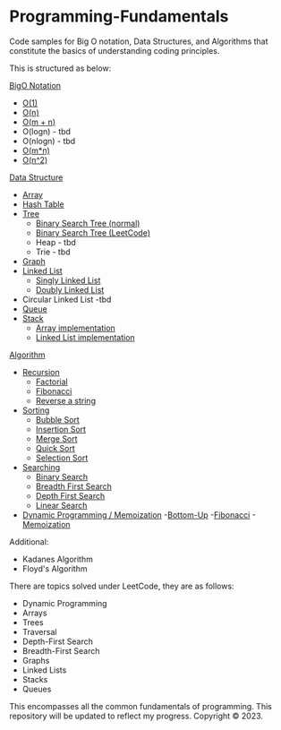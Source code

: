 # Programming-Fundamentals
Code samples for Big O notation, Data Structures, and Algorithms that constitute the basics of understanding coding principles.

This is structured as below:

[BigO Notation](https://github.com/faisalkhan91/Programming-Fundamentals/tree/main/Big%20O%20Notation)
- [O(1)](https://github.com/faisalkhan91/Programming-Fundamentals/blob/main/Big%20O%20Notation/O(1).py)
- [O(n)](https://github.com/faisalkhan91/Programming-Fundamentals/blob/main/Big%20O%20Notation/O(n).py)
- [O(m + n)](https://github.com/faisalkhan91/Programming-Fundamentals/blob/main/Big%20O%20Notation/O(m%2Bn).py)
- O(logn) - tbd
- O(nlogn) - tbd
- [O(m*n)](https://github.com/faisalkhan91/Programming-Fundamentals/blob/main/Big%20O%20Notation/O(mxn).py)
- [O(n^2)](https://github.com/faisalkhan91/Programming-Fundamentals/blob/main/Big%20O%20Notation/O(n%5E2).py)

[Data Structure](https://github.com/faisalkhan91/Programming-Fundamentals/tree/main/Data%20Structures)
- [Array](https://github.com/faisalkhan91/Programming-Fundamentals/tree/main/Data%20Structures/Array)
- [Hash Table](https://github.com/faisalkhan91/Programming-Fundamentals/tree/main/Data%20Structures/Hash%20Table)
- [Tree](https://github.com/faisalkhan91/Programming-Fundamentals/tree/main/Data%20Structures/Tree)
  - [Binary Search Tree (normal)](https://github.com/faisalkhan91/Programming-Fundamentals/tree/main/Data%20Structures/Tree/Binary%20Tree/Binary%20Search%20Tree)
  - [Binary Search Tree (LeetCode)](https://github.com/faisalkhan91/Programming-Fundamentals/tree/main/Data%20Structures/Tree/LeetCode/Binary%20Search%20Tree)
  - Heap - tbd
  - Trie - tbd
- [Graph](https://github.com/faisalkhan91/Programming-Fundamentals/tree/main/Data%20Structures/Graph)
- [Linked List](https://github.com/faisalkhan91/Programming-Fundamentals/tree/main/Data%20Structures/Linked%20List)
  - [Singly Linked List](https://github.com/faisalkhan91/Programming-Fundamentals/tree/main/Data%20Structures/Linked%20List/Singly%20Linked%20List)
  - [Doubly Linked List](https://github.com/faisalkhan91/Programming-Fundamentals/tree/main/Data%20Structures/Linked%20List/Doubly%20Linked%20List)
 - Circular Linked List -tbd
- [Queue](https://github.com/faisalkhan91/Programming-Fundamentals/tree/main/Data%20Structures/Queue)
- [Stack](https://github.com/faisalkhan91/Programming-Fundamentals/tree/main/Data%20Structures/Stack)
  - [Array implementation](https://github.com/faisalkhan91/Programming-Fundamentals/tree/main/Data%20Structures/Stack/Array%20Implementation)
  - [Linked List implementation](https://github.com/faisalkhan91/Programming-Fundamentals/tree/main/Data%20Structures/Stack/Linked%20List%20Implementation)

[Algorithm](https://github.com/faisalkhan91/Programming-Fundamentals/tree/main/Algorithms)
- [Recursion](https://github.com/faisalkhan91/Programming-Fundamentals/tree/main/Algorithms/Recursion)
  - [Factorial](https://github.com/faisalkhan91/Programming-Fundamentals/blob/main/Algorithms/Recursion/Factorial.py)
  - [Fibonacci](https://github.com/faisalkhan91/Programming-Fundamentals/blob/main/Algorithms/Recursion/Fibonacci.py)
  - [Reverse a string](https://github.com/faisalkhan91/Programming-Fundamentals/blob/main/Algorithms/Recursion/Reverse_a_string.py)
- [Sorting](https://github.com/faisalkhan91/Programming-Fundamentals/tree/main/Algorithms/Sorting)
  - [Bubble Sort](https://github.com/faisalkhan91/Programming-Fundamentals/blob/main/Algorithms/Sorting/Bubble%20Sort.py)
  - [Insertion Sort](https://github.com/faisalkhan91/Programming-Fundamentals/blob/main/Algorithms/Sorting/Insertion%20Sort.py)
  - [Merge Sort](https://github.com/faisalkhan91/Programming-Fundamentals/blob/main/Algorithms/Sorting/Merge%20Sort.py)
  - [Quick Sort](https://github.com/faisalkhan91/Programming-Fundamentals/blob/main/Algorithms/Sorting/Quick%20Sort.py)
  - [Selection Sort](https://github.com/faisalkhan91/Programming-Fundamentals/blob/main/Algorithms/Sorting/Selection%20Sort.py)
- [Searching](https://github.com/faisalkhan91/Programming-Fundamentals/tree/main/Algorithms/Searching)
  - [Binary Search](https://github.com/faisalkhan91/Programming-Fundamentals/blob/main/Algorithms/Searching/Binary%20Search.py)
  - [Breadth First Search](https://github.com/faisalkhan91/Programming-Fundamentals/blob/main/Algorithms/Searching/Breadth%20First%20Search.py)
  - [Depth First Search](https://github.com/faisalkhan91/Programming-Fundamentals/blob/main/Algorithms/Searching/Depth%20First%20Search.py)
  - [Linear Search](https://github.com/faisalkhan91/Programming-Fundamentals/blob/main/Algorithms/Searching/Linear%20Search.py)
- [Dynamic Programming / Memoization](https://github.com/faisalkhan91/Programming-Fundamentals/tree/main/Algorithms/Dynamic%20Programming)
  -[Bottom-Up](https://github.com/faisalkhan91/Programming-Fundamentals/blob/main/Algorithms/Dynamic%20Programming/Bottom-Up.py)
  -[Fibonacci](https://github.com/faisalkhan91/Programming-Fundamentals/blob/main/Algorithms/Dynamic%20Programming/Fibonacci.py)
  -[Memoization](https://github.com/faisalkhan91/Programming-Fundamentals/blob/main/Algorithms/Dynamic%20Programming/Memoization.py)

Additional:
- Kadanes Algorithm
- Floyd's Algorithm

There are topics solved under LeetCode, they are as follows:
- Dynamic Programming
- Arrays
- Trees
- Traversal
 - Depth-First Search
 - Breadth-First Search
- Graphs
- Linked Lists
- Stacks
- Queues

This encompasses all the common fundamentals of programming. This repository will be updated to reflect my progress.
Copyright © 2023.

